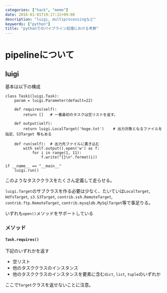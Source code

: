 ```yaml
---
categories: ["hack", "memo"]
date: 2016-01-01T19:17:22+09:00
description: "luigi, multiprocessingなど"
keywords: ["python"]
title: "pythonでのパイプライン処理における考察"
---
```


# pipelineについて



## luigi

基本は以下の構成

```
class Task1(luigi.Task):
    param = luigi.Parameter(default=22)

    def requires(self):
        return []   # 一番最初のタスクは空リストを返す。

    def output(self):
        return luigi.LocalTarget('hoge.txt')    # 出力対象となるファイルを指定、S3Target 等もある

    def run(self):  # 出力先ファイルに書き込む
        with self.output().open('w') as f:
            for i in range(1, 11):
                f.write("{}\n".format(i))

if __name__ == "__main__"
    luigi.run()

```

このようなタスククラスをたくさん定義して走らせる。

`luigi.Target`のサブクラスを作る必要は少なく、たいていは`LocalTarget`,
`HdfsTarget`, `s3.S3Target`, `contrib.ssh.RemoteTarget`,
`contrib.ftp.RemoteTarget`, `contrib.mysqldb.MySqlTarget`等で事足りる。

いずれも`open()`メソッドをサポートしている

### メソッド

#### `Task.requires()`

下記のいずれかを返す

- 空リスト
- 他のタスククラスのインスタンス
- 他のタスククラスのインスタンスを要素に含む`dict`, `list`, `tuple`のいずれか

ここで`Target`クラスを返せないことに注意。


